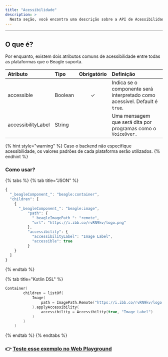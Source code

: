 ```yaml
---
title: "Acessibilidade"
description: >
  Nesta seção, você encontra uma descrição sobre a API de Acessibilidade
---
```

---
## O que é?

Por enquanto, existem dois atributos comuns de acessibilidade entre todas as plataformas que o Beagle suporta.

| **Atributo** | **Tipo** | Obrigatório | **Definição** |
| :--- | :--- | :---: | :--- |
| accessible | Boolean | ✓ | Indica se o componente será interpretado como acessível. Default é `true`. |
| accessibilityLabel | String |   | Uma mensagem que será dita por programas como o `VoiceOver.` |

{% hint style="warning" %}
Caso o backend não especifique acessibilidade, os valores padrões de cada plataforma serão utilizados.
{% endhint %}

### Como usar?

{% tabs %}
{% tab title="JSON" %}
```typescript
{
  "_beagleComponent_": "beagle:container",
  "children": [
    {
      "_beagleComponent_": "beagle:image",
          "path": {
            "_beagleImagePath_": "remote",
            "url": "https://i.ibb.co/rvRN9kv/logo.png"
          },
          "accessibility": {
            "accessibilityLabel": "Image Label",
            "accessible": true
          }
    }
  ]
}
```
{% endtab %}

{% tab title="Kotlin DSL" %}
```kotlin
Container(
        children = listOf(
            Image(
                path = ImagePath.Remote("https://i.ibb.co/rvRN9kv/logo.png")
            ).applyAccessibility(
                accessibility = Accessibility(true, "Image Label")
            )
        )
    )
```
{% endtab %}
{% endtabs %}

### 👉 [Teste esse exemplo no Web Playground](https://beagle-playground.netlify.app/#/cloud/984d1316f43146f9a1341c478783d536/accessibility.json)